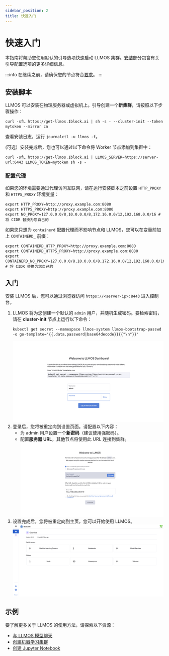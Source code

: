 ```yaml
---
sidebar_position: 2
title: 快速入门
---
```


# 快速入门

本指南将帮助您使用默认的引导选项快速启动 LLMOS 集群。[安装](./installation)部分包含有关引导配置选项的更多详细信息。

:::info
在继续之前，请确保您的节点符合[要求](./installation/requirements.md)。
:::

## 安装脚本

LLMOS 可以安装在物理服务器或虚拟机上。引导创建一个**新集群**，请按照以下步骤操作：

```shell
curl -sfL https://get-llmos.1block.ai | sh -s - --cluster-init --token mytoken --mirror cn
```

查看安装日志，运行 `journalctl -u llmos -f`。

(可选）安装完成后，您也可以通过以下命令将 Worker 节点添加到集群中：

```shell
curl -sfL https://get-llmos.1block.ai | LLMOS_SERVER=https://server-url:6443 LLMOS_TOKEN=mytoken sh -s -
```

### 配置代理
如果您的环境需要通过代理访问互联网，请在运行安装脚本之前设置 `HTTP_PROXY` 和 `HTTPS_PROXY` 环境变量：

```shell
export HTTP_PROXY=http://proxy.example.com:8080
export HTTPS_PROXY=http://proxy.example.com:8080
export NO_PROXY=127.0.0.0/8,10.0.0.0/8,172.16.0.0/12,192.168.0.0/16 # 将 CIDR 替换为您自己的
```

如果您只想为 `containerd` 配置代理而不影响节点和 LLMOS，您可以在变量前加上 `CONTAINERD_` 前缀：

```shell
export CONTAINERD_HTTP_PROXY=http://proxy.example.com:8080
export CONTAINERD_HTTPS_PROXY=http://proxy.example.com:8080
export CONTAINERD_NO_PROXY=127.0.0.0/8,10.0.0.0/8,172.16.0.0/12,192.168.0.0/16 # 将 CIDR 替换为您自己的
```

## 入门

安装 LLMOS 后，您可以通过浏览器访问 `https://<server-ip>:8443` 进入控制台。

1. LLMOS 将为您创建一个默认的 `admin` 用户，并随机生成密码。要检索密码，请在 **cluster-init** 节点上运行以下命令：
    ```shell
    kubectl get secret --namespace llmos-system llmos-bootstrap-passwd -o go-template='{{.data.password|base64decode}}{{"\n"}}'
    ```
   ![首次登录](/img/docs/auth-first-login.png)
1. 登录后，您将被重定向到设置页面。请配置以下内容：
    - 为 admin 用户设置一个**新密码**（建议使用强密码）。
    - 配置**服务器 URL**，其他节点将使用此 URL 连接到集群。
      ![设置](/img/docs/auth-first-login-setup.png)
1. 设置完成后，您将被重定向到主页，您可以开始使用 LLMOS。
   ![主页](/img/docs/home-page.png)

## 示例

要了解更多关于 LLMOS 的使用方法，请探索以下资源：
- [与 LLMOS 模型聊天](user_guide/modelservice.md)
- [创建机器学习集群](./user_guide/ml_clusters)
- [创建 Jupyter Notebook](user_guide/notebooks.md#创建-notebook)
